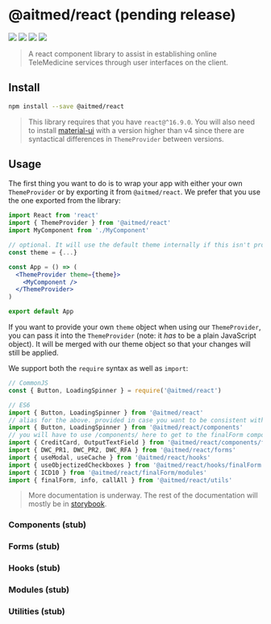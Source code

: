 # @aitmed/react (pending release)

![](https://img.shields.io/github/package-json/v/pfftdammitchris/aitmed-react?color=%232EB254) ![](https://img.shields.io/bundlephobia/min/@aitmed/react)
![](https://img.shields.io/npm/dw/@aitmed/react)
![](https://img.shields.io/npm/types/@aitmed/react)

> A react component library to assist in establishing online TeleMedicine services through user interfaces on the client.

## Install

```bash
npm install --save @aitmed/react
```

> This library requires that you have `react@^16.9.0`. You will also need to install [material-ui](https://material-ui.com) with a version higher than v4 since there are syntactical differences in `ThemeProvider` between versions.

## Usage

The first thing you want to do is to wrap your app with either your own `ThemeProvider` or by exporting it from `@aitmed/react`. We prefer that you use the one exported from the library:

```jsx
import React from 'react'
import { ThemeProvider } from '@aitmed/react'
import MyComponent from './MyComponent'

// optional. It will use the default theme internally if this isn't provided
const theme = {...}

const App = () => (
  <ThemeProvider theme={theme}>
    <MyComponent />
  </ThemeProvider>
)

export default App
```

If you want to provide your own `theme` object when using our `ThemeProvider`, you can pass it into the `ThemeProvider` (note: it _has_ to be a plain JavaScript object). It will be merged with our theme object so that your changes will still be applied.

We support both the `require` syntax as well as `import`:

```js
// CommonJS
const { Button, LoadingSpinner } = require('@aitmed/react')

// ES6
import { Button, LoadingSpinner } from '@aitmed/react'
// alias for the above. provided in case you want to be consistent with the imports below
import { Button, LoadingSpinner } from '@aitmed/react/components'
// you will have to use /components/ here to get to the finalForm components
import { CreditCard, OutputTextField } from '@aitmed/react/components/finalForm'
import { DWC_PR1, DWC_PR2, DWC_RFA } from '@aitmed/react/forms'
import { useModal, useCache } from '@aitmed/react/hooks'
import { useObjectizedCheckboxes } from '@aitmed/react/hooks/finalForm'
import { ICD10 } from '@aitmed/react/finalForm/modules'
import { finalForm, info, callAll } from '@aitmed/react/utils'
```

> More documentation is underway. The rest of the documentation will mostly be in [storybook](https://storybook.js.org/).

### Components (stub)

### Forms (stub)

### Hooks (stub)

### Modules (stub)

### Utilities (stub)
